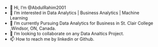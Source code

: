 - 👋 Hi, I’m @AbdulRahim2001
- 👀 I’m interested in Data Analytics | Business Analytics | Machine Learning 
- 🌱 I’m currently Pursuing Data Analytics for Business in St. Clair College ,Windsor, ON, Canada. 
- 💞️ I’m looking to collaborate on any Data Analtics Project.
- 📫 How to reach me by linkedin or Github.

<!---
AbdulRahim2001/AbdulRahim2001 is a ✨ special ✨ repository because its `README.md` (this file) appears on your GitHub profile.
You can click the Preview link to take a look at your changes.
--->
